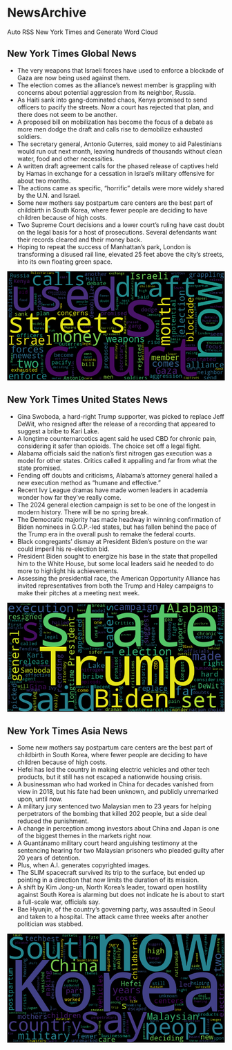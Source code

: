 # NewsArchive
Auto RSS New York Times and Generate Word Cloud

## New York Times Global News
* The very weapons that Israeli forces have used to enforce a blockade of Gaza are now being used against them.
* The election comes as the alliance’s newest member is grappling with concerns about potential aggression from its neighbor, Russia.
* As Haiti sank into gang-dominated chaos, Kenya promised to send officers to pacify the streets. Now a court has rejected that plan, and there does not seem to be another.
* A proposed bill on mobilization has become the focus of a debate as more men dodge the draft and calls rise to demobilize exhausted soldiers.
* The secretary general, Antonío Guterres, said money to aid Palestinians would run out next month, leaving hundreds of thousands without clean water, food and other necessities.
* A written draft agreement calls for the phased release of captives held by Hamas in exchange for a cessation in Israel’s military offensive for about two months.
* The actions came as specific, “horrific” details were more widely shared by the U.N. and Israel.
* Some new mothers say postpartum care centers are the best part of childbirth in South Korea, where fewer people are deciding to have children because of high costs.
* Two Supreme Court decisions and a lower court’s ruling have cast doubt on the legal basis for a host of prosecutions. Several defendants want their records cleared and their money back.
* Hoping to repeat the success of Manhattan’s park, London is transforming a disused rail line, elevated 25 feet above the city’s streets, into its own floating green space.

![Global](./global.png)
## New York Times United States News
* Gina Swoboda, a hard-right Trump supporter, was picked to replace Jeff DeWit, who resigned after the release of a recording that appeared to suggest a bribe to Kari Lake.
* A longtime counternarcotics agent said he used CBD for chronic pain, considering it safer than opioids. The choice set off a legal fight.
* Alabama officials said the nation’s first nitrogen gas execution was a model for other states. Critics called it appalling and far from what the state promised.
* Fending off doubts and criticisms, Alabama’s attorney general hailed a new execution method as “humane and effective.”
* Recent Ivy League dramas have made women leaders in academia wonder how far they’ve really come.
* The 2024 general election campaign is set to be one of the longest in modern history. There will be no spring break.
* The Democratic majority has made headway in winning confirmation of Biden nominees in G.O.P.-led states, but has fallen behind the pace of the Trump era in the overall push to remake the federal courts.
* Black congregants’ dismay at President Biden’s posture on the war could imperil his re-election bid.
* President Biden sought to energize his base in the state that propelled him to the White House, but some local leaders said he needed to do more to highlight his achievements.
* Assessing the presidential race, the American Opportunity Alliance has invited representatives from both the Trump and Haley campaigns to make their pitches at a meeting next week.

![US](./usnews.png)
## New York Times Asia News
* Some new mothers say postpartum care centers are the best part of childbirth in South Korea, where fewer people are deciding to have children because of high costs.
* Hefei has led the country in making electric vehicles and other tech products, but it still has not escaped a nationwide housing crisis.
* A businessman who had worked in China for decades vanished from view in 2018, but his fate had been unknown, and publicly unremarked upon, until now.
* A military jury sentenced two Malaysian men to 23 years for helping perpetrators of the bombing that killed 202 people, but a side deal reduced the punishment.
* A change in perception among investors about China and Japan is one of the biggest themes in the markets right now.
* A Guantánamo military court heard anguishing testimony at the sentencing hearing for two Malaysian prisoners who pleaded guilty after 20 years of detention.
* Plus, when A.I. generates copyrighted images.
* The SLIM spacecraft survived its trip to the surface, but ended up pointing in a direction that now limits the duration of its mission.
* A shift by Kim Jong-un, North Korea’s leader, toward open hostility against South Korea is alarming but does not indicate he is about to start a full-scale war, officials say.
* Bae Hyunjin, of the country’s governing party, was assaulted in Seoul and taken to a hospital. The attack came three weeks after another politician was stabbed.

![Asian](./asian.png)

